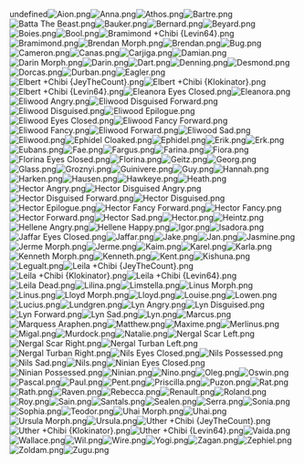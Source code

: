 undefined![Aion.png](https://raw.githubusercontent.com/Klokinator/FE-Repo/main/Portrait%20Repository/FE07%20Mugs%20(Blazing%20Sword)/FE7%20Vanilla%20Mugs/Aion.png "Aion.png")![Anna.png](https://raw.githubusercontent.com/Klokinator/FE-Repo/main/Portrait%20Repository/FE07%20Mugs%20(Blazing%20Sword)/FE7%20Vanilla%20Mugs/Anna.png "Anna.png")![Athos.png](https://raw.githubusercontent.com/Klokinator/FE-Repo/main/Portrait%20Repository/FE07%20Mugs%20(Blazing%20Sword)/FE7%20Vanilla%20Mugs/Athos.png "Athos.png")![Bartre.png](https://raw.githubusercontent.com/Klokinator/FE-Repo/main/Portrait%20Repository/FE07%20Mugs%20(Blazing%20Sword)/FE7%20Vanilla%20Mugs/Bartre.png "Bartre.png")![Batta The Beast.png](https://raw.githubusercontent.com/Klokinator/FE-Repo/main/Portrait%20Repository/FE07%20Mugs%20(Blazing%20Sword)/FE7%20Vanilla%20Mugs/Batta%20The%20Beast.png "Batta The Beast.png")![Bauker.png](https://raw.githubusercontent.com/Klokinator/FE-Repo/main/Portrait%20Repository/FE07%20Mugs%20(Blazing%20Sword)/FE7%20Vanilla%20Mugs/Bauker.png "Bauker.png")![Bernard.png](https://raw.githubusercontent.com/Klokinator/FE-Repo/main/Portrait%20Repository/FE07%20Mugs%20(Blazing%20Sword)/FE7%20Vanilla%20Mugs/Bernard.png "Bernard.png")![Beyard.png](https://raw.githubusercontent.com/Klokinator/FE-Repo/main/Portrait%20Repository/FE07%20Mugs%20(Blazing%20Sword)/FE7%20Vanilla%20Mugs/Beyard.png "Beyard.png")![Boies.png](https://raw.githubusercontent.com/Klokinator/FE-Repo/main/Portrait%20Repository/FE07%20Mugs%20(Blazing%20Sword)/FE7%20Vanilla%20Mugs/Boies.png "Boies.png")![Bool.png](https://raw.githubusercontent.com/Klokinator/FE-Repo/main/Portrait%20Repository/FE07%20Mugs%20(Blazing%20Sword)/FE7%20Vanilla%20Mugs/Bool.png "Bool.png")![Bramimond +Chibi {Levin64}.png](https://raw.githubusercontent.com/Klokinator/FE-Repo/main/Portrait%20Repository/FE07%20Mugs%20(Blazing%20Sword)/FE7%20Vanilla%20Mugs/Bramimond%20%2BChibi%20%7BLevin64%7D.png "Bramimond +Chibi {Levin64}.png")![Bramimond.png](https://raw.githubusercontent.com/Klokinator/FE-Repo/main/Portrait%20Repository/FE07%20Mugs%20(Blazing%20Sword)/FE7%20Vanilla%20Mugs/Bramimond.png "Bramimond.png")![Brendan Morph.png](https://raw.githubusercontent.com/Klokinator/FE-Repo/main/Portrait%20Repository/FE07%20Mugs%20(Blazing%20Sword)/FE7%20Vanilla%20Mugs/Brendan%20Morph.png "Brendan Morph.png")![Brendan.png](https://raw.githubusercontent.com/Klokinator/FE-Repo/main/Portrait%20Repository/FE07%20Mugs%20(Blazing%20Sword)/FE7%20Vanilla%20Mugs/Brendan.png "Brendan.png")![Bug.png](https://raw.githubusercontent.com/Klokinator/FE-Repo/main/Portrait%20Repository/FE07%20Mugs%20(Blazing%20Sword)/FE7%20Vanilla%20Mugs/Bug.png "Bug.png")![Cameron.png](https://raw.githubusercontent.com/Klokinator/FE-Repo/main/Portrait%20Repository/FE07%20Mugs%20(Blazing%20Sword)/FE7%20Vanilla%20Mugs/Cameron.png "Cameron.png")![Canas.png](https://raw.githubusercontent.com/Klokinator/FE-Repo/main/Portrait%20Repository/FE07%20Mugs%20(Blazing%20Sword)/FE7%20Vanilla%20Mugs/Canas.png "Canas.png")![Carjiga.png](https://raw.githubusercontent.com/Klokinator/FE-Repo/main/Portrait%20Repository/FE07%20Mugs%20(Blazing%20Sword)/FE7%20Vanilla%20Mugs/Carjiga.png "Carjiga.png")![Damian.png](https://raw.githubusercontent.com/Klokinator/FE-Repo/main/Portrait%20Repository/FE07%20Mugs%20(Blazing%20Sword)/FE7%20Vanilla%20Mugs/Damian.png "Damian.png")![Darin Morph.png](https://raw.githubusercontent.com/Klokinator/FE-Repo/main/Portrait%20Repository/FE07%20Mugs%20(Blazing%20Sword)/FE7%20Vanilla%20Mugs/Darin%20Morph.png "Darin Morph.png")![Darin.png](https://raw.githubusercontent.com/Klokinator/FE-Repo/main/Portrait%20Repository/FE07%20Mugs%20(Blazing%20Sword)/FE7%20Vanilla%20Mugs/Darin.png "Darin.png")![Dart.png](https://raw.githubusercontent.com/Klokinator/FE-Repo/main/Portrait%20Repository/FE07%20Mugs%20(Blazing%20Sword)/FE7%20Vanilla%20Mugs/Dart.png "Dart.png")![Denning.png](https://raw.githubusercontent.com/Klokinator/FE-Repo/main/Portrait%20Repository/FE07%20Mugs%20(Blazing%20Sword)/FE7%20Vanilla%20Mugs/Denning.png "Denning.png")![Desmond.png](https://raw.githubusercontent.com/Klokinator/FE-Repo/main/Portrait%20Repository/FE07%20Mugs%20(Blazing%20Sword)/FE7%20Vanilla%20Mugs/Desmond.png "Desmond.png")![Dorcas.png](https://raw.githubusercontent.com/Klokinator/FE-Repo/main/Portrait%20Repository/FE07%20Mugs%20(Blazing%20Sword)/FE7%20Vanilla%20Mugs/Dorcas.png "Dorcas.png")![Durban.png](https://raw.githubusercontent.com/Klokinator/FE-Repo/main/Portrait%20Repository/FE07%20Mugs%20(Blazing%20Sword)/FE7%20Vanilla%20Mugs/Durban.png "Durban.png")![Eagler.png](https://raw.githubusercontent.com/Klokinator/FE-Repo/main/Portrait%20Repository/FE07%20Mugs%20(Blazing%20Sword)/FE7%20Vanilla%20Mugs/Eagler.png "Eagler.png")![Elbert +Chibi {JeyTheCount}.png](https://raw.githubusercontent.com/Klokinator/FE-Repo/main/Portrait%20Repository/FE07%20Mugs%20(Blazing%20Sword)/FE7%20Vanilla%20Mugs/Elbert%20%2BChibi%20%7BJeyTheCount%7D.png "Elbert +Chibi {JeyTheCount}.png")![Elbert +Chibi {Klokinator}.png](https://raw.githubusercontent.com/Klokinator/FE-Repo/main/Portrait%20Repository/FE07%20Mugs%20(Blazing%20Sword)/FE7%20Vanilla%20Mugs/Elbert%20%2BChibi%20%7BKlokinator%7D.png "Elbert +Chibi {Klokinator}.png")![Elbert +Chibi {Levin64}.png](https://raw.githubusercontent.com/Klokinator/FE-Repo/main/Portrait%20Repository/FE07%20Mugs%20(Blazing%20Sword)/FE7%20Vanilla%20Mugs/Elbert%20%2BChibi%20%7BLevin64%7D.png "Elbert +Chibi {Levin64}.png")![Eleanora Eyes Closed.png](https://raw.githubusercontent.com/Klokinator/FE-Repo/main/Portrait%20Repository/FE07%20Mugs%20(Blazing%20Sword)/FE7%20Vanilla%20Mugs/Eleanora%20Eyes%20Closed.png "Eleanora Eyes Closed.png")![Eleanora.png](https://raw.githubusercontent.com/Klokinator/FE-Repo/main/Portrait%20Repository/FE07%20Mugs%20(Blazing%20Sword)/FE7%20Vanilla%20Mugs/Eleanora.png "Eleanora.png")![Eliwood Angry.png](https://raw.githubusercontent.com/Klokinator/FE-Repo/main/Portrait%20Repository/FE07%20Mugs%20(Blazing%20Sword)/FE7%20Vanilla%20Mugs/Eliwood%20Angry.png "Eliwood Angry.png")![Eliwood Disguised Forward.png](https://raw.githubusercontent.com/Klokinator/FE-Repo/main/Portrait%20Repository/FE07%20Mugs%20(Blazing%20Sword)/FE7%20Vanilla%20Mugs/Eliwood%20Disguised%20Forward.png "Eliwood Disguised Forward.png")![Eliwood Disguised.png](https://raw.githubusercontent.com/Klokinator/FE-Repo/main/Portrait%20Repository/FE07%20Mugs%20(Blazing%20Sword)/FE7%20Vanilla%20Mugs/Eliwood%20Disguised.png "Eliwood Disguised.png")![Eliwood Epilogue.png](https://raw.githubusercontent.com/Klokinator/FE-Repo/main/Portrait%20Repository/FE07%20Mugs%20(Blazing%20Sword)/FE7%20Vanilla%20Mugs/Eliwood%20Epilogue.png "Eliwood Epilogue.png")![Eliwood Eyes Closed.png](https://raw.githubusercontent.com/Klokinator/FE-Repo/main/Portrait%20Repository/FE07%20Mugs%20(Blazing%20Sword)/FE7%20Vanilla%20Mugs/Eliwood%20Eyes%20Closed.png "Eliwood Eyes Closed.png")![Eliwood Fancy Forward.png](https://raw.githubusercontent.com/Klokinator/FE-Repo/main/Portrait%20Repository/FE07%20Mugs%20(Blazing%20Sword)/FE7%20Vanilla%20Mugs/Eliwood%20Fancy%20Forward.png "Eliwood Fancy Forward.png")![Eliwood Fancy.png](https://raw.githubusercontent.com/Klokinator/FE-Repo/main/Portrait%20Repository/FE07%20Mugs%20(Blazing%20Sword)/FE7%20Vanilla%20Mugs/Eliwood%20Fancy.png "Eliwood Fancy.png")![Eliwood Forward.png](https://raw.githubusercontent.com/Klokinator/FE-Repo/main/Portrait%20Repository/FE07%20Mugs%20(Blazing%20Sword)/FE7%20Vanilla%20Mugs/Eliwood%20Forward.png "Eliwood Forward.png")![Eliwood Sad.png](https://raw.githubusercontent.com/Klokinator/FE-Repo/main/Portrait%20Repository/FE07%20Mugs%20(Blazing%20Sword)/FE7%20Vanilla%20Mugs/Eliwood%20Sad.png "Eliwood Sad.png")![Eliwood.png](https://raw.githubusercontent.com/Klokinator/FE-Repo/main/Portrait%20Repository/FE07%20Mugs%20(Blazing%20Sword)/FE7%20Vanilla%20Mugs/Eliwood.png "Eliwood.png")![Ephidel Cloaked.png](https://raw.githubusercontent.com/Klokinator/FE-Repo/main/Portrait%20Repository/FE07%20Mugs%20(Blazing%20Sword)/FE7%20Vanilla%20Mugs/Ephidel%20Cloaked.png "Ephidel Cloaked.png")![Ephidel.png](https://raw.githubusercontent.com/Klokinator/FE-Repo/main/Portrait%20Repository/FE07%20Mugs%20(Blazing%20Sword)/FE7%20Vanilla%20Mugs/Ephidel.png "Ephidel.png")![Erik.png](https://raw.githubusercontent.com/Klokinator/FE-Repo/main/Portrait%20Repository/FE07%20Mugs%20(Blazing%20Sword)/FE7%20Vanilla%20Mugs/Erik.png "Erik.png")![Erk.png](https://raw.githubusercontent.com/Klokinator/FE-Repo/main/Portrait%20Repository/FE07%20Mugs%20(Blazing%20Sword)/FE7%20Vanilla%20Mugs/Erk.png "Erk.png")![Eubans.png](https://raw.githubusercontent.com/Klokinator/FE-Repo/main/Portrait%20Repository/FE07%20Mugs%20(Blazing%20Sword)/FE7%20Vanilla%20Mugs/Eubans.png "Eubans.png")![Fae.png](https://raw.githubusercontent.com/Klokinator/FE-Repo/main/Portrait%20Repository/FE07%20Mugs%20(Blazing%20Sword)/FE7%20Vanilla%20Mugs/Fae.png "Fae.png")![Fargus.png](https://raw.githubusercontent.com/Klokinator/FE-Repo/main/Portrait%20Repository/FE07%20Mugs%20(Blazing%20Sword)/FE7%20Vanilla%20Mugs/Fargus.png "Fargus.png")![Farina.png](https://raw.githubusercontent.com/Klokinator/FE-Repo/main/Portrait%20Repository/FE07%20Mugs%20(Blazing%20Sword)/FE7%20Vanilla%20Mugs/Farina.png "Farina.png")![Fiora.png](https://raw.githubusercontent.com/Klokinator/FE-Repo/main/Portrait%20Repository/FE07%20Mugs%20(Blazing%20Sword)/FE7%20Vanilla%20Mugs/Fiora.png "Fiora.png")![Florina Eyes Closed.png](https://raw.githubusercontent.com/Klokinator/FE-Repo/main/Portrait%20Repository/FE07%20Mugs%20(Blazing%20Sword)/FE7%20Vanilla%20Mugs/Florina%20Eyes%20Closed.png "Florina Eyes Closed.png")![Florina.png](https://raw.githubusercontent.com/Klokinator/FE-Repo/main/Portrait%20Repository/FE07%20Mugs%20(Blazing%20Sword)/FE7%20Vanilla%20Mugs/Florina.png "Florina.png")![Geitz.png](https://raw.githubusercontent.com/Klokinator/FE-Repo/main/Portrait%20Repository/FE07%20Mugs%20(Blazing%20Sword)/FE7%20Vanilla%20Mugs/Geitz.png "Geitz.png")![Georg.png](https://raw.githubusercontent.com/Klokinator/FE-Repo/main/Portrait%20Repository/FE07%20Mugs%20(Blazing%20Sword)/FE7%20Vanilla%20Mugs/Georg.png "Georg.png")![Glass.png](https://raw.githubusercontent.com/Klokinator/FE-Repo/main/Portrait%20Repository/FE07%20Mugs%20(Blazing%20Sword)/FE7%20Vanilla%20Mugs/Glass.png "Glass.png")![Groznyi.png](https://raw.githubusercontent.com/Klokinator/FE-Repo/main/Portrait%20Repository/FE07%20Mugs%20(Blazing%20Sword)/FE7%20Vanilla%20Mugs/Groznyi.png "Groznyi.png")![Guinivere.png](https://raw.githubusercontent.com/Klokinator/FE-Repo/main/Portrait%20Repository/FE07%20Mugs%20(Blazing%20Sword)/FE7%20Vanilla%20Mugs/Guinivere.png "Guinivere.png")![Guy.png](https://raw.githubusercontent.com/Klokinator/FE-Repo/main/Portrait%20Repository/FE07%20Mugs%20(Blazing%20Sword)/FE7%20Vanilla%20Mugs/Guy.png "Guy.png")![Hannah.png](https://raw.githubusercontent.com/Klokinator/FE-Repo/main/Portrait%20Repository/FE07%20Mugs%20(Blazing%20Sword)/FE7%20Vanilla%20Mugs/Hannah.png "Hannah.png")![Harken.png](https://raw.githubusercontent.com/Klokinator/FE-Repo/main/Portrait%20Repository/FE07%20Mugs%20(Blazing%20Sword)/FE7%20Vanilla%20Mugs/Harken.png "Harken.png")![Hausen.png](https://raw.githubusercontent.com/Klokinator/FE-Repo/main/Portrait%20Repository/FE07%20Mugs%20(Blazing%20Sword)/FE7%20Vanilla%20Mugs/Hausen.png "Hausen.png")![Hawkeye.png](https://raw.githubusercontent.com/Klokinator/FE-Repo/main/Portrait%20Repository/FE07%20Mugs%20(Blazing%20Sword)/FE7%20Vanilla%20Mugs/Hawkeye.png "Hawkeye.png")![Heath.png](https://raw.githubusercontent.com/Klokinator/FE-Repo/main/Portrait%20Repository/FE07%20Mugs%20(Blazing%20Sword)/FE7%20Vanilla%20Mugs/Heath.png "Heath.png")![Hector Angry.png](https://raw.githubusercontent.com/Klokinator/FE-Repo/main/Portrait%20Repository/FE07%20Mugs%20(Blazing%20Sword)/FE7%20Vanilla%20Mugs/Hector%20Angry.png "Hector Angry.png")![Hector Disguised Angry.png](https://raw.githubusercontent.com/Klokinator/FE-Repo/main/Portrait%20Repository/FE07%20Mugs%20(Blazing%20Sword)/FE7%20Vanilla%20Mugs/Hector%20Disguised%20Angry.png "Hector Disguised Angry.png")![Hector Disguised Forward.png](https://raw.githubusercontent.com/Klokinator/FE-Repo/main/Portrait%20Repository/FE07%20Mugs%20(Blazing%20Sword)/FE7%20Vanilla%20Mugs/Hector%20Disguised%20Forward.png "Hector Disguised Forward.png")![Hector Disguised.png](https://raw.githubusercontent.com/Klokinator/FE-Repo/main/Portrait%20Repository/FE07%20Mugs%20(Blazing%20Sword)/FE7%20Vanilla%20Mugs/Hector%20Disguised.png "Hector Disguised.png")![Hector Epilogue.png](https://raw.githubusercontent.com/Klokinator/FE-Repo/main/Portrait%20Repository/FE07%20Mugs%20(Blazing%20Sword)/FE7%20Vanilla%20Mugs/Hector%20Epilogue.png "Hector Epilogue.png")![Hector Fancy Forward.png](https://raw.githubusercontent.com/Klokinator/FE-Repo/main/Portrait%20Repository/FE07%20Mugs%20(Blazing%20Sword)/FE7%20Vanilla%20Mugs/Hector%20Fancy%20Forward.png "Hector Fancy Forward.png")![Hector Fancy.png](https://raw.githubusercontent.com/Klokinator/FE-Repo/main/Portrait%20Repository/FE07%20Mugs%20(Blazing%20Sword)/FE7%20Vanilla%20Mugs/Hector%20Fancy.png "Hector Fancy.png")![Hector Forward.png](https://raw.githubusercontent.com/Klokinator/FE-Repo/main/Portrait%20Repository/FE07%20Mugs%20(Blazing%20Sword)/FE7%20Vanilla%20Mugs/Hector%20Forward.png "Hector Forward.png")![Hector Sad.png](https://raw.githubusercontent.com/Klokinator/FE-Repo/main/Portrait%20Repository/FE07%20Mugs%20(Blazing%20Sword)/FE7%20Vanilla%20Mugs/Hector%20Sad.png "Hector Sad.png")![Hector.png](https://raw.githubusercontent.com/Klokinator/FE-Repo/main/Portrait%20Repository/FE07%20Mugs%20(Blazing%20Sword)/FE7%20Vanilla%20Mugs/Hector.png "Hector.png")![Heintz.png](https://raw.githubusercontent.com/Klokinator/FE-Repo/main/Portrait%20Repository/FE07%20Mugs%20(Blazing%20Sword)/FE7%20Vanilla%20Mugs/Heintz.png "Heintz.png")![Hellene Angry.png](https://raw.githubusercontent.com/Klokinator/FE-Repo/main/Portrait%20Repository/FE07%20Mugs%20(Blazing%20Sword)/FE7%20Vanilla%20Mugs/Hellene%20Angry.png "Hellene Angry.png")![Hellene Happy.png](https://raw.githubusercontent.com/Klokinator/FE-Repo/main/Portrait%20Repository/FE07%20Mugs%20(Blazing%20Sword)/FE7%20Vanilla%20Mugs/Hellene%20Happy.png "Hellene Happy.png")![Igor.png](https://raw.githubusercontent.com/Klokinator/FE-Repo/main/Portrait%20Repository/FE07%20Mugs%20(Blazing%20Sword)/FE7%20Vanilla%20Mugs/Igor.png "Igor.png")![Isadora.png](https://raw.githubusercontent.com/Klokinator/FE-Repo/main/Portrait%20Repository/FE07%20Mugs%20(Blazing%20Sword)/FE7%20Vanilla%20Mugs/Isadora.png "Isadora.png")![Jaffar Eyes Closed.png](https://raw.githubusercontent.com/Klokinator/FE-Repo/main/Portrait%20Repository/FE07%20Mugs%20(Blazing%20Sword)/FE7%20Vanilla%20Mugs/Jaffar%20Eyes%20Closed.png "Jaffar Eyes Closed.png")![Jaffar.png](https://raw.githubusercontent.com/Klokinator/FE-Repo/main/Portrait%20Repository/FE07%20Mugs%20(Blazing%20Sword)/FE7%20Vanilla%20Mugs/Jaffar.png "Jaffar.png")![Jake.png](https://raw.githubusercontent.com/Klokinator/FE-Repo/main/Portrait%20Repository/FE07%20Mugs%20(Blazing%20Sword)/FE7%20Vanilla%20Mugs/Jake.png "Jake.png")![Jan.png](https://raw.githubusercontent.com/Klokinator/FE-Repo/main/Portrait%20Repository/FE07%20Mugs%20(Blazing%20Sword)/FE7%20Vanilla%20Mugs/Jan.png "Jan.png")![Jasmine.png](https://raw.githubusercontent.com/Klokinator/FE-Repo/main/Portrait%20Repository/FE07%20Mugs%20(Blazing%20Sword)/FE7%20Vanilla%20Mugs/Jasmine.png "Jasmine.png")![Jerme Morph.png](https://raw.githubusercontent.com/Klokinator/FE-Repo/main/Portrait%20Repository/FE07%20Mugs%20(Blazing%20Sword)/FE7%20Vanilla%20Mugs/Jerme%20Morph.png "Jerme Morph.png")![Jerme.png](https://raw.githubusercontent.com/Klokinator/FE-Repo/main/Portrait%20Repository/FE07%20Mugs%20(Blazing%20Sword)/FE7%20Vanilla%20Mugs/Jerme.png "Jerme.png")![Kaim.png](https://raw.githubusercontent.com/Klokinator/FE-Repo/main/Portrait%20Repository/FE07%20Mugs%20(Blazing%20Sword)/FE7%20Vanilla%20Mugs/Kaim.png "Kaim.png")![Karel.png](https://raw.githubusercontent.com/Klokinator/FE-Repo/main/Portrait%20Repository/FE07%20Mugs%20(Blazing%20Sword)/FE7%20Vanilla%20Mugs/Karel.png "Karel.png")![Karla.png](https://raw.githubusercontent.com/Klokinator/FE-Repo/main/Portrait%20Repository/FE07%20Mugs%20(Blazing%20Sword)/FE7%20Vanilla%20Mugs/Karla.png "Karla.png")![Kenneth Morph.png](https://raw.githubusercontent.com/Klokinator/FE-Repo/main/Portrait%20Repository/FE07%20Mugs%20(Blazing%20Sword)/FE7%20Vanilla%20Mugs/Kenneth%20Morph.png "Kenneth Morph.png")![Kenneth.png](https://raw.githubusercontent.com/Klokinator/FE-Repo/main/Portrait%20Repository/FE07%20Mugs%20(Blazing%20Sword)/FE7%20Vanilla%20Mugs/Kenneth.png "Kenneth.png")![Kent.png](https://raw.githubusercontent.com/Klokinator/FE-Repo/main/Portrait%20Repository/FE07%20Mugs%20(Blazing%20Sword)/FE7%20Vanilla%20Mugs/Kent.png "Kent.png")![Kishuna.png](https://raw.githubusercontent.com/Klokinator/FE-Repo/main/Portrait%20Repository/FE07%20Mugs%20(Blazing%20Sword)/FE7%20Vanilla%20Mugs/Kishuna.png "Kishuna.png")![Legualt.png](https://raw.githubusercontent.com/Klokinator/FE-Repo/main/Portrait%20Repository/FE07%20Mugs%20(Blazing%20Sword)/FE7%20Vanilla%20Mugs/Legualt.png "Legualt.png")![Leila +Chibi {JeyTheCount}.png](https://raw.githubusercontent.com/Klokinator/FE-Repo/main/Portrait%20Repository/FE07%20Mugs%20(Blazing%20Sword)/FE7%20Vanilla%20Mugs/Leila%20%2BChibi%20%7BJeyTheCount%7D.png "Leila +Chibi {JeyTheCount}.png")![Leila +Chibi {Klokinator}.png](https://raw.githubusercontent.com/Klokinator/FE-Repo/main/Portrait%20Repository/FE07%20Mugs%20(Blazing%20Sword)/FE7%20Vanilla%20Mugs/Leila%20%2BChibi%20%7BKlokinator%7D.png "Leila +Chibi {Klokinator}.png")![Leila +Chibi {Levin64}.png](https://raw.githubusercontent.com/Klokinator/FE-Repo/main/Portrait%20Repository/FE07%20Mugs%20(Blazing%20Sword)/FE7%20Vanilla%20Mugs/Leila%20%2BChibi%20%7BLevin64%7D.png "Leila +Chibi {Levin64}.png")![Leila Dead.png](https://raw.githubusercontent.com/Klokinator/FE-Repo/main/Portrait%20Repository/FE07%20Mugs%20(Blazing%20Sword)/FE7%20Vanilla%20Mugs/Leila%20Dead.png "Leila Dead.png")![Lilina.png](https://raw.githubusercontent.com/Klokinator/FE-Repo/main/Portrait%20Repository/FE07%20Mugs%20(Blazing%20Sword)/FE7%20Vanilla%20Mugs/Lilina.png "Lilina.png")![Limstella.png](https://raw.githubusercontent.com/Klokinator/FE-Repo/main/Portrait%20Repository/FE07%20Mugs%20(Blazing%20Sword)/FE7%20Vanilla%20Mugs/Limstella.png "Limstella.png")![Linus Morph.png](https://raw.githubusercontent.com/Klokinator/FE-Repo/main/Portrait%20Repository/FE07%20Mugs%20(Blazing%20Sword)/FE7%20Vanilla%20Mugs/Linus%20Morph.png "Linus Morph.png")![Linus.png](https://raw.githubusercontent.com/Klokinator/FE-Repo/main/Portrait%20Repository/FE07%20Mugs%20(Blazing%20Sword)/FE7%20Vanilla%20Mugs/Linus.png "Linus.png")![Lloyd Morph.png](https://raw.githubusercontent.com/Klokinator/FE-Repo/main/Portrait%20Repository/FE07%20Mugs%20(Blazing%20Sword)/FE7%20Vanilla%20Mugs/Lloyd%20Morph.png "Lloyd Morph.png")![Lloyd.png](https://raw.githubusercontent.com/Klokinator/FE-Repo/main/Portrait%20Repository/FE07%20Mugs%20(Blazing%20Sword)/FE7%20Vanilla%20Mugs/Lloyd.png "Lloyd.png")![Louise.png](https://raw.githubusercontent.com/Klokinator/FE-Repo/main/Portrait%20Repository/FE07%20Mugs%20(Blazing%20Sword)/FE7%20Vanilla%20Mugs/Louise.png "Louise.png")![Lowen.png](https://raw.githubusercontent.com/Klokinator/FE-Repo/main/Portrait%20Repository/FE07%20Mugs%20(Blazing%20Sword)/FE7%20Vanilla%20Mugs/Lowen.png "Lowen.png")![Lucius.png](https://raw.githubusercontent.com/Klokinator/FE-Repo/main/Portrait%20Repository/FE07%20Mugs%20(Blazing%20Sword)/FE7%20Vanilla%20Mugs/Lucius.png "Lucius.png")![Lundgren.png](https://raw.githubusercontent.com/Klokinator/FE-Repo/main/Portrait%20Repository/FE07%20Mugs%20(Blazing%20Sword)/FE7%20Vanilla%20Mugs/Lundgren.png "Lundgren.png")![Lyn Angry.png](https://raw.githubusercontent.com/Klokinator/FE-Repo/main/Portrait%20Repository/FE07%20Mugs%20(Blazing%20Sword)/FE7%20Vanilla%20Mugs/Lyn%20Angry.png "Lyn Angry.png")![Lyn Disguised.png](https://raw.githubusercontent.com/Klokinator/FE-Repo/main/Portrait%20Repository/FE07%20Mugs%20(Blazing%20Sword)/FE7%20Vanilla%20Mugs/Lyn%20Disguised.png "Lyn Disguised.png")![Lyn Forward.png](https://raw.githubusercontent.com/Klokinator/FE-Repo/main/Portrait%20Repository/FE07%20Mugs%20(Blazing%20Sword)/FE7%20Vanilla%20Mugs/Lyn%20Forward.png "Lyn Forward.png")![Lyn Sad.png](https://raw.githubusercontent.com/Klokinator/FE-Repo/main/Portrait%20Repository/FE07%20Mugs%20(Blazing%20Sword)/FE7%20Vanilla%20Mugs/Lyn%20Sad.png "Lyn Sad.png")![Lyn.png](https://raw.githubusercontent.com/Klokinator/FE-Repo/main/Portrait%20Repository/FE07%20Mugs%20(Blazing%20Sword)/FE7%20Vanilla%20Mugs/Lyn.png "Lyn.png")![Marcus.png](https://raw.githubusercontent.com/Klokinator/FE-Repo/main/Portrait%20Repository/FE07%20Mugs%20(Blazing%20Sword)/FE7%20Vanilla%20Mugs/Marcus.png "Marcus.png")![Marquess Araphen.png](https://raw.githubusercontent.com/Klokinator/FE-Repo/main/Portrait%20Repository/FE07%20Mugs%20(Blazing%20Sword)/FE7%20Vanilla%20Mugs/Marquess%20Araphen.png "Marquess Araphen.png")![Matthew.png](https://raw.githubusercontent.com/Klokinator/FE-Repo/main/Portrait%20Repository/FE07%20Mugs%20(Blazing%20Sword)/FE7%20Vanilla%20Mugs/Matthew.png "Matthew.png")![Maxime.png](https://raw.githubusercontent.com/Klokinator/FE-Repo/main/Portrait%20Repository/FE07%20Mugs%20(Blazing%20Sword)/FE7%20Vanilla%20Mugs/Maxime.png "Maxime.png")![Merlinus.png](https://raw.githubusercontent.com/Klokinator/FE-Repo/main/Portrait%20Repository/FE07%20Mugs%20(Blazing%20Sword)/FE7%20Vanilla%20Mugs/Merlinus.png "Merlinus.png")![Migal.png](https://raw.githubusercontent.com/Klokinator/FE-Repo/main/Portrait%20Repository/FE07%20Mugs%20(Blazing%20Sword)/FE7%20Vanilla%20Mugs/Migal.png "Migal.png")![Murdock.png](https://raw.githubusercontent.com/Klokinator/FE-Repo/main/Portrait%20Repository/FE07%20Mugs%20(Blazing%20Sword)/FE7%20Vanilla%20Mugs/Murdock.png "Murdock.png")![Natalie.png](https://raw.githubusercontent.com/Klokinator/FE-Repo/main/Portrait%20Repository/FE07%20Mugs%20(Blazing%20Sword)/FE7%20Vanilla%20Mugs/Natalie.png "Natalie.png")![Nergal Scar Left.png](https://raw.githubusercontent.com/Klokinator/FE-Repo/main/Portrait%20Repository/FE07%20Mugs%20(Blazing%20Sword)/FE7%20Vanilla%20Mugs/Nergal%20Scar%20Left.png "Nergal Scar Left.png")![Nergal Scar Right.png](https://raw.githubusercontent.com/Klokinator/FE-Repo/main/Portrait%20Repository/FE07%20Mugs%20(Blazing%20Sword)/FE7%20Vanilla%20Mugs/Nergal%20Scar%20Right.png "Nergal Scar Right.png")![Nergal Turban Left.png](https://raw.githubusercontent.com/Klokinator/FE-Repo/main/Portrait%20Repository/FE07%20Mugs%20(Blazing%20Sword)/FE7%20Vanilla%20Mugs/Nergal%20Turban%20Left.png "Nergal Turban Left.png")![Nergal Turban Right.png](https://raw.githubusercontent.com/Klokinator/FE-Repo/main/Portrait%20Repository/FE07%20Mugs%20(Blazing%20Sword)/FE7%20Vanilla%20Mugs/Nergal%20Turban%20Right.png "Nergal Turban Right.png")![Nils Eyes Closed.png](https://raw.githubusercontent.com/Klokinator/FE-Repo/main/Portrait%20Repository/FE07%20Mugs%20(Blazing%20Sword)/FE7%20Vanilla%20Mugs/Nils%20Eyes%20Closed.png "Nils Eyes Closed.png")![Nils Possessed.png](https://raw.githubusercontent.com/Klokinator/FE-Repo/main/Portrait%20Repository/FE07%20Mugs%20(Blazing%20Sword)/FE7%20Vanilla%20Mugs/Nils%20Possessed.png "Nils Possessed.png")![Nils Sad.png](https://raw.githubusercontent.com/Klokinator/FE-Repo/main/Portrait%20Repository/FE07%20Mugs%20(Blazing%20Sword)/FE7%20Vanilla%20Mugs/Nils%20Sad.png "Nils Sad.png")![Nils.png](https://raw.githubusercontent.com/Klokinator/FE-Repo/main/Portrait%20Repository/FE07%20Mugs%20(Blazing%20Sword)/FE7%20Vanilla%20Mugs/Nils.png "Nils.png")![Ninian Eyes Closed.png](https://raw.githubusercontent.com/Klokinator/FE-Repo/main/Portrait%20Repository/FE07%20Mugs%20(Blazing%20Sword)/FE7%20Vanilla%20Mugs/Ninian%20Eyes%20Closed.png "Ninian Eyes Closed.png")![Ninian Possessed.png](https://raw.githubusercontent.com/Klokinator/FE-Repo/main/Portrait%20Repository/FE07%20Mugs%20(Blazing%20Sword)/FE7%20Vanilla%20Mugs/Ninian%20Possessed.png "Ninian Possessed.png")![Ninian.png](https://raw.githubusercontent.com/Klokinator/FE-Repo/main/Portrait%20Repository/FE07%20Mugs%20(Blazing%20Sword)/FE7%20Vanilla%20Mugs/Ninian.png "Ninian.png")![Nino.png](https://raw.githubusercontent.com/Klokinator/FE-Repo/main/Portrait%20Repository/FE07%20Mugs%20(Blazing%20Sword)/FE7%20Vanilla%20Mugs/Nino.png "Nino.png")![Oleg.png](https://raw.githubusercontent.com/Klokinator/FE-Repo/main/Portrait%20Repository/FE07%20Mugs%20(Blazing%20Sword)/FE7%20Vanilla%20Mugs/Oleg.png "Oleg.png")![Oswin.png](https://raw.githubusercontent.com/Klokinator/FE-Repo/main/Portrait%20Repository/FE07%20Mugs%20(Blazing%20Sword)/FE7%20Vanilla%20Mugs/Oswin.png "Oswin.png")![Pascal.png](https://raw.githubusercontent.com/Klokinator/FE-Repo/main/Portrait%20Repository/FE07%20Mugs%20(Blazing%20Sword)/FE7%20Vanilla%20Mugs/Pascal.png "Pascal.png")![Paul.png](https://raw.githubusercontent.com/Klokinator/FE-Repo/main/Portrait%20Repository/FE07%20Mugs%20(Blazing%20Sword)/FE7%20Vanilla%20Mugs/Paul.png "Paul.png")![Pent.png](https://raw.githubusercontent.com/Klokinator/FE-Repo/main/Portrait%20Repository/FE07%20Mugs%20(Blazing%20Sword)/FE7%20Vanilla%20Mugs/Pent.png "Pent.png")![Priscilla.png](https://raw.githubusercontent.com/Klokinator/FE-Repo/main/Portrait%20Repository/FE07%20Mugs%20(Blazing%20Sword)/FE7%20Vanilla%20Mugs/Priscilla.png "Priscilla.png")![Puzon.png](https://raw.githubusercontent.com/Klokinator/FE-Repo/main/Portrait%20Repository/FE07%20Mugs%20(Blazing%20Sword)/FE7%20Vanilla%20Mugs/Puzon.png "Puzon.png")![Rat.png](https://raw.githubusercontent.com/Klokinator/FE-Repo/main/Portrait%20Repository/FE07%20Mugs%20(Blazing%20Sword)/FE7%20Vanilla%20Mugs/Rat.png "Rat.png")![Rath.png](https://raw.githubusercontent.com/Klokinator/FE-Repo/main/Portrait%20Repository/FE07%20Mugs%20(Blazing%20Sword)/FE7%20Vanilla%20Mugs/Rath.png "Rath.png")![Raven.png](https://raw.githubusercontent.com/Klokinator/FE-Repo/main/Portrait%20Repository/FE07%20Mugs%20(Blazing%20Sword)/FE7%20Vanilla%20Mugs/Raven.png "Raven.png")![Rebecca.png](https://raw.githubusercontent.com/Klokinator/FE-Repo/main/Portrait%20Repository/FE07%20Mugs%20(Blazing%20Sword)/FE7%20Vanilla%20Mugs/Rebecca.png "Rebecca.png")![Renault.png](https://raw.githubusercontent.com/Klokinator/FE-Repo/main/Portrait%20Repository/FE07%20Mugs%20(Blazing%20Sword)/FE7%20Vanilla%20Mugs/Renault.png "Renault.png")![Roland.png](https://raw.githubusercontent.com/Klokinator/FE-Repo/main/Portrait%20Repository/FE07%20Mugs%20(Blazing%20Sword)/FE7%20Vanilla%20Mugs/Roland.png "Roland.png")![Roy.png](https://raw.githubusercontent.com/Klokinator/FE-Repo/main/Portrait%20Repository/FE07%20Mugs%20(Blazing%20Sword)/FE7%20Vanilla%20Mugs/Roy.png "Roy.png")![Sain.png](https://raw.githubusercontent.com/Klokinator/FE-Repo/main/Portrait%20Repository/FE07%20Mugs%20(Blazing%20Sword)/FE7%20Vanilla%20Mugs/Sain.png "Sain.png")![Santals.png](https://raw.githubusercontent.com/Klokinator/FE-Repo/main/Portrait%20Repository/FE07%20Mugs%20(Blazing%20Sword)/FE7%20Vanilla%20Mugs/Santals.png "Santals.png")![Sealen.png](https://raw.githubusercontent.com/Klokinator/FE-Repo/main/Portrait%20Repository/FE07%20Mugs%20(Blazing%20Sword)/FE7%20Vanilla%20Mugs/Sealen.png "Sealen.png")![Serra.png](https://raw.githubusercontent.com/Klokinator/FE-Repo/main/Portrait%20Repository/FE07%20Mugs%20(Blazing%20Sword)/FE7%20Vanilla%20Mugs/Serra.png "Serra.png")![Sonia.png](https://raw.githubusercontent.com/Klokinator/FE-Repo/main/Portrait%20Repository/FE07%20Mugs%20(Blazing%20Sword)/FE7%20Vanilla%20Mugs/Sonia.png "Sonia.png")![Sophia.png](https://raw.githubusercontent.com/Klokinator/FE-Repo/main/Portrait%20Repository/FE07%20Mugs%20(Blazing%20Sword)/FE7%20Vanilla%20Mugs/Sophia.png "Sophia.png")![Teodor.png](https://raw.githubusercontent.com/Klokinator/FE-Repo/main/Portrait%20Repository/FE07%20Mugs%20(Blazing%20Sword)/FE7%20Vanilla%20Mugs/Teodor.png "Teodor.png")![Uhai Morph.png](https://raw.githubusercontent.com/Klokinator/FE-Repo/main/Portrait%20Repository/FE07%20Mugs%20(Blazing%20Sword)/FE7%20Vanilla%20Mugs/Uhai%20Morph.png "Uhai Morph.png")![Uhai.png](https://raw.githubusercontent.com/Klokinator/FE-Repo/main/Portrait%20Repository/FE07%20Mugs%20(Blazing%20Sword)/FE7%20Vanilla%20Mugs/Uhai.png "Uhai.png")![Ursula Morph.png](https://raw.githubusercontent.com/Klokinator/FE-Repo/main/Portrait%20Repository/FE07%20Mugs%20(Blazing%20Sword)/FE7%20Vanilla%20Mugs/Ursula%20Morph.png "Ursula Morph.png")![Ursula.png](https://raw.githubusercontent.com/Klokinator/FE-Repo/main/Portrait%20Repository/FE07%20Mugs%20(Blazing%20Sword)/FE7%20Vanilla%20Mugs/Ursula.png "Ursula.png")![Uther +Chibi {JeyTheCount}.png](https://raw.githubusercontent.com/Klokinator/FE-Repo/main/Portrait%20Repository/FE07%20Mugs%20(Blazing%20Sword)/FE7%20Vanilla%20Mugs/Uther%20%2BChibi%20%7BJeyTheCount%7D.png "Uther +Chibi {JeyTheCount}.png")![Uther +Chibi {Klokinator}.png](https://raw.githubusercontent.com/Klokinator/FE-Repo/main/Portrait%20Repository/FE07%20Mugs%20(Blazing%20Sword)/FE7%20Vanilla%20Mugs/Uther%20%2BChibi%20%7BKlokinator%7D.png "Uther +Chibi {Klokinator}.png")![Uther +Chibi {Levin64}.png](https://raw.githubusercontent.com/Klokinator/FE-Repo/main/Portrait%20Repository/FE07%20Mugs%20(Blazing%20Sword)/FE7%20Vanilla%20Mugs/Uther%20%2BChibi%20%7BLevin64%7D.png "Uther +Chibi {Levin64}.png")![Vaida.png](https://raw.githubusercontent.com/Klokinator/FE-Repo/main/Portrait%20Repository/FE07%20Mugs%20(Blazing%20Sword)/FE7%20Vanilla%20Mugs/Vaida.png "Vaida.png")![Wallace.png](https://raw.githubusercontent.com/Klokinator/FE-Repo/main/Portrait%20Repository/FE07%20Mugs%20(Blazing%20Sword)/FE7%20Vanilla%20Mugs/Wallace.png "Wallace.png")![Wil.png](https://raw.githubusercontent.com/Klokinator/FE-Repo/main/Portrait%20Repository/FE07%20Mugs%20(Blazing%20Sword)/FE7%20Vanilla%20Mugs/Wil.png "Wil.png")![Wire.png](https://raw.githubusercontent.com/Klokinator/FE-Repo/main/Portrait%20Repository/FE07%20Mugs%20(Blazing%20Sword)/FE7%20Vanilla%20Mugs/Wire.png "Wire.png")![Yogi.png](https://raw.githubusercontent.com/Klokinator/FE-Repo/main/Portrait%20Repository/FE07%20Mugs%20(Blazing%20Sword)/FE7%20Vanilla%20Mugs/Yogi.png "Yogi.png")![Zagan.png](https://raw.githubusercontent.com/Klokinator/FE-Repo/main/Portrait%20Repository/FE07%20Mugs%20(Blazing%20Sword)/FE7%20Vanilla%20Mugs/Zagan.png "Zagan.png")![Zephiel.png](https://raw.githubusercontent.com/Klokinator/FE-Repo/main/Portrait%20Repository/FE07%20Mugs%20(Blazing%20Sword)/FE7%20Vanilla%20Mugs/Zephiel.png "Zephiel.png")![Zoldam.png](https://raw.githubusercontent.com/Klokinator/FE-Repo/main/Portrait%20Repository/FE07%20Mugs%20(Blazing%20Sword)/FE7%20Vanilla%20Mugs/Zoldam.png "Zoldam.png")![Zugu.png](https://raw.githubusercontent.com/Klokinator/FE-Repo/main/Portrait%20Repository/FE07%20Mugs%20(Blazing%20Sword)/FE7%20Vanilla%20Mugs/Zugu.png "Zugu.png")